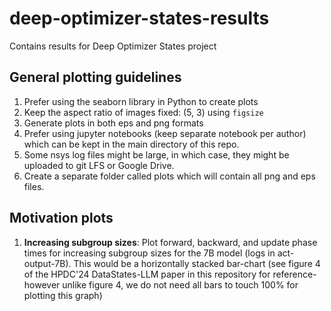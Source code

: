 # deep-optimizer-states-results
Contains results for Deep Optimizer States project

## General plotting guidelines
1. Prefer using the seaborn library in Python to create plots
2. Keep the aspect ratio of images fixed: (5, 3) using `figsize`
3. Generate plots in both eps and png formats
4. Prefer using jupyter notebooks (keep separate notebook per author) which can be kept in the main directory of this repo.
5. Some nsys log files might be large, in which case, they might be uploaded to git LFS or Google Drive.
6. Create a separate folder called plots which will contain all png and eps files.

## Motivation plots
1. **Increasing subgroup sizes**: Plot forward, backward, and update phase times for increasing subgroup sizes for the 7B model (logs in act-output-7B). This would be a horizontally stacked bar-chart (see figure 4 of the HPDC'24 DataStates-LLM paper in this repository for reference- however unlike figure 4, we do not need all bars to touch 100% for plotting this graph)